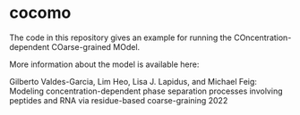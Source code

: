 # cocomo

The code in this repository gives an example for running the COncentration-dependent COarse-grained MOdel.

More information about the model is available here:

Gilberto Valdes-Garcia, Lim Heo, Lisa J. Lapidus, and Michael Feig:
Modeling concentration-dependent phase separation processes involving peptides and RNA via residue-based coarse-graining
2022

